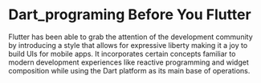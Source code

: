 # Dart_programing Before You Flutter
Flutter has been able to grab the attention of the development community by introducing a style that allows for expressive liberty making it a joy to build UIs for mobile apps. It incorporates certain concepts familiar to modern development experiences like reactive programming and widget composition while using the Dart platform as its main base of operations.

